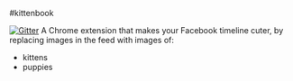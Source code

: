 #kittenbook

[![Gitter](https://badges.gitter.im/Join%20Chat.svg)](https://gitter.im/smfoote/kittenbook?utm_source=badge&utm_medium=badge&utm_campaign=pr-badge&utm_content=badge)
A Chrome extension that makes your Facebook timeline cuter, by replacing images in the feed with images of:

- kittens
- puppies
